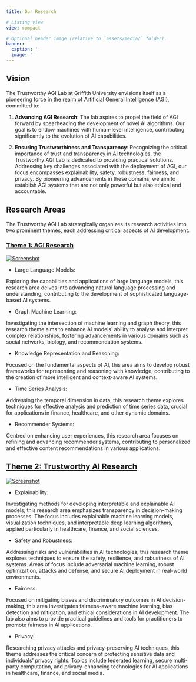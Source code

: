 ```yaml
---
title: Our Research

# Listing view
view: compact

# Optional header image (relative to `assets/media/` folder).
banner:
  caption: ''
  image: ''
---
```


## **Vision**


The Trustworthy AGI Lab at Griffith University envisions itself as a pioneering force in the realm of Artificial General Intelligence (AGI), committed to: 

1. **Advancing AGI Research**: The lab aspires to propel the field of AGI forward by spearheading the development of novel AI algorithms. Our goal is to endow machines with human-level intelligence, contributing significantly to the evolution of AI capabilities. 

2. **Ensuring Trustworthiness and Transparency**: Recognizing the critical importance of trust and transparency in AI technologies, the Trustworthy AGI Lab is dedicated to providing practical solutions. Addressing key challenges associated with the deployment of AGI, our focus encompasses explainability, safety, robustness, fairness, and privacy. By pioneering advancements in these domains, we aim to establish AGI systems that are not only powerful but also ethical and accountable. 


## Research Areas 

The Trustworthy AGI Lab strategically organizes its research activities into two prominent themes, each addressing critical aspects of AI development. 

### [Theme 1: AGI Research](../post/23-12-01-arc-dp/) 

[![Screenshot](theme1.jpg)](../post/23-12-01-arc-dp/)


* Large Language Models: 

Exploring the capabilities and applications of large language models, this research area delves into advancing natural language processing and understanding, contributing to the development of sophisticated language-based AI systems. 

* Graph Machine Learning: 

Investigating the intersection of machine learning and graph theory, this research theme aims to enhance AI models' ability to analyse and interpret complex relationships, fostering advancements in various domains such as social networks, biology, and recommendation systems. 

* Knowledge Representation and Reasoning: 

Focused on the fundamental aspects of AI, this area aims to develop robust frameworks for representing and reasoning with knowledge, contributing to the creation of more intelligent and context-aware AI systems. 

* Time Series Analysis: 

Addressing the temporal dimension in data, this research theme explores techniques for effective analysis and prediction of time series data, crucial for applications in finance, healthcare, and other dynamic domains. 

* Recommender Systems: 

Centred on enhancing user experiences, this research area focuses on refining and advancing recommender systems, contributing to personalized and effective content recommendations in various applications. 

## [Theme 2: Trustworthy AI Research](../post/23-12-01-csiro-nsf/) 

[![Screenshot](theme2.png)](../post/23-12-01-csiro-nsf/)


* Explainability: 

Investigating methods for developing interpretable and explainable AI models, this research area emphasizes transparency in decision-making processes. The focus includes explainable machine learning models, visualization techniques, and interpretable deep learning algorithms, applied particularly in healthcare, finance, and social sciences. 

* Safety and Robustness: 

Addressing risks and vulnerabilities in AI technologies, this research theme explores techniques to ensure the safety, resilience, and robustness of AI systems. Areas of focus include adversarial machine learning, robust optimization, attacks and defense, and secure AI deployment in real-world environments. 

* Fairness: 

Focused on mitigating biases and discriminatory outcomes in AI decision-making, this area investigates fairness-aware machine learning, bias detection and mitigation, and ethical considerations in AI development. The lab also aims to provide practical guidelines and tools for practitioners to promote fairness in AI applications. 

* Privacy: 

Researching privacy attacks and privacy-preserving AI techniques, this theme addresses the critical concern of protecting sensitive data and individuals' privacy rights. Topics include federated learning, secure multi-party computation, and privacy-enhancing technologies for AI applications in healthcare, finance, and social media. 



  